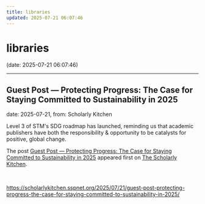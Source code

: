 ```yaml
---
title: libraries
updated: 2025-07-21 06:07:46
---
```


# libraries

(date: 2025-07-21 06:07:46)

---

## Guest Post — Protecting Progress: The Case for Staying Committed to Sustainability in 2025

date: 2025-07-21, from: Scholarly Kitchen

<p>Level 3 of STM's SDG roadmap has launched, reminding us that academic publishers have both the responsibility &#038; opportunity to be catalysts for positive, global change. </p>
<p>The post <a href="https://scholarlykitchen.sspnet.org/2025/07/21/guest-post-protecting-progress-the-case-for-staying-committed-to-sustainability-in-2025/">Guest Post &#8212; Protecting Progress: The Case for Staying Committed to Sustainability in 2025</a> appeared first on <a href="https://scholarlykitchen.sspnet.org">The Scholarly Kitchen</a>.</p>
 

<br> 

<https://scholarlykitchen.sspnet.org/2025/07/21/guest-post-protecting-progress-the-case-for-staying-committed-to-sustainability-in-2025/>

